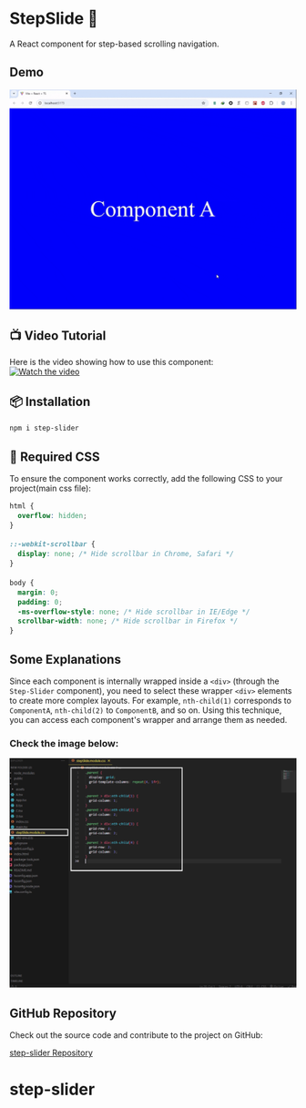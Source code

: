 # StepSlide 🚀

A React component for step-based scrolling navigation.

## Demo

![Demo GIF](<https://raw.githubusercontent.com/mohammad-gh72/step-slider/refs/heads/main/img/Rec%200009%20(online-video-cutter.com).gif>)

## 📺 Video Tutorial

Here is the video showing how to use this component:  
[![Watch the video](https://img.youtube.com/vi/ZpQ1YGMbhAU/0.jpg)](https://youtu.be/ZpQ1YGMbhAU)

## 📦 Installation

```sh
npm i step-slider
```

## 🔧 Required CSS

To ensure the component works correctly, add the following CSS to your project(main css file):

```css
html {
  overflow: hidden;
}

::-webkit-scrollbar {
  display: none; /* Hide scrollbar in Chrome, Safari */
}

body {
  margin: 0;
  padding: 0;
  -ms-overflow-style: none; /* Hide scrollbar in IE/Edge */
  scrollbar-width: none; /* Hide scrollbar in Firefox */
}
```

## Some Explanations

Since each component is internally wrapped inside a `<div>` (through the `Step-Slider` component), you need to select these wrapper `<div>` elements to create more complex layouts. For example, `nth-child(1)` corresponds to `ComponentA`, `nth-child(2)` to `ComponentB`, and so on. Using this technique, you can access each component's wrapper and arrange them as needed.

### Check the image below:

![Layout Example](<https://github.com/mohammad-gh72/step-slider/blob/main/img/Screenshot%20(58).jpg>)

## GitHub Repository

Check out the source code and contribute to the project on GitHub:

[step-slider Repository](https://github.com/mohammad-gh72/step-slider)

# step-slider

